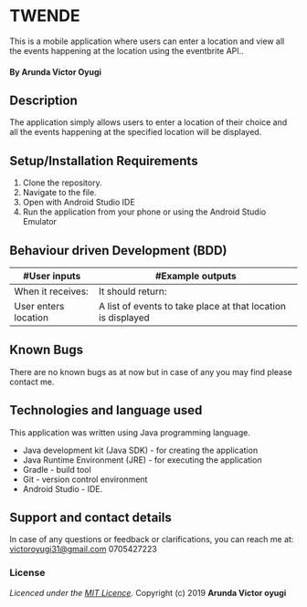 # TWENDE

This is a mobile application where users can enter a location and view all the events happening at the location using the eventbrite API..

#### By **Arunda Victor Oyugi**

## Description

 The application simply allows users to enter a location of their choice and all the events happening at the specified location will be displayed.

## Setup/Installation Requirements
1. Clone the repository.
2. Navigate to the file.
3. Open with Android Studio IDE
4. Run the application from your phone or using the Android Studio Emulator

## Behaviour driven Development (BDD)
|#User inputs   |  #Example outputs |         
|---------------|-------------------|
|When it receives:               | It should return:                  |
| User enters location           | A list of events to take place at that location is displayed|



## Known Bugs
There are no known bugs as at now but in case of any you may find please contact me.


## Technologies and language used
This application was written using Java programming language.

* Java development kit (Java SDK) - for creating the application
* Java Runtime Environment (JRE) - for executing the application
* Gradle - build tool
* Git - version control environment
* Android Studio - IDE.


## Support and contact details
In case of any questions or feedback or clarifications, you can reach me at:
victoroyugi31@gmail.com
0705427223

### License
*Licenced under the [MIT Licence](LICENCE).*
Copyright (c) 2019 **Arunda Victor oyugi**
